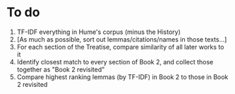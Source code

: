 # To do

1. TF-IDF everything in Hume's corpus (minus the History)
2. [As much as possible, sort out lemmas/citations/names in those texts...]
3. For each section of the Treatise, compare similarity of all later works to it
4. Identify closest match to every section of Book 2, and collect those together as "Book 2 revisited"
5. Compare highest ranking lemmas (by TF-IDF) in Book 2 to those in Book 2 revisited
